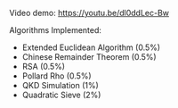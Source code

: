 Video demo: https://youtu.be/dl0ddLec-Bw

Algorithms Implemented:

- Extended Euclidean Algorithm (0.5%)
- Chinese Remainder Theorem (0.5%)
- RSA (0.5%)
- Pollard Rho (0.5%)
- QKD Simulation (1%)
- Quadratic Sieve (2%)